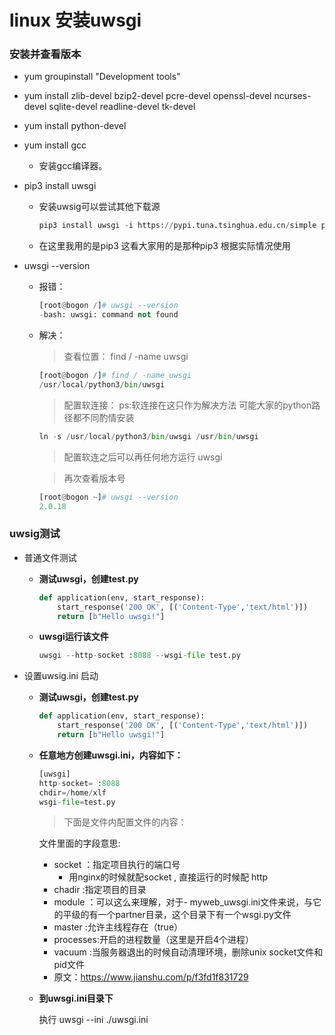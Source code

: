 

# linux 安装uwsgi

### 安装并查看版本

- yum groupinstall "Development tools"

- yum install zlib-devel bzip2-devel pcre-devel openssl-devel ncurses-devel sqlite-devel readline-devel tk-devel

- yum install python-devel

- yum install gcc

  - 安装gcc编译器。

- pip3 install uwsgi

  - 安装uwsig可以尝试其他下载源

    ```python
    pip3 install uwsgi -i https://pypi.tuna.tsinghua.edu.cn/simple pyspider
    ```

  - 在这里我用的是pip3 这看大家用的是那种pip3 根据实际情况使用

- uwsgi --version

  - 报错：

    ```python
    [root@bogon /]# uwsgi --version
    -bash: uwsgi: command not found
    ```

  - 解决：

    > 查看位置： find / -name uwsgi
    
    ```python
    [root@bogon /]# find / -name uwsgi
    /usr/local/python3/bin/uwsgi
    ```
    
    > 配置软连接：   ps:软连接在这只作为解决方法 可能大家的python路径都不同酌情安装
    
    ```python
    ln -s /usr/local/python3/bin/uwsgi /usr/bin/uwsgi
    ```
    
    >配置软连之后可以再任何地方运行 uwsgi
    
    > 再次查看版本号
    
    ```python
    [root@bogon ~]# uwsgi --version
    2.0.18
    ```
  



### uwsig测试

- 普通文件测试

  - **测试uwsgi，创建test.py**

    ```python
    def application(env, start_response):
        start_response('200 OK', [('Content-Type','text/html')])
        return [b"Hello uwsgi!"]
    ```

  - **uwsgi运行该文件**

    ```python
    uwsgi --http-socket :8088 --wsgi-file test.py
    ```

- 设置uwsig.ini 启动

  - **测试uwsgi，创建test.py**

    ```python
    def application(env, start_response):
        start_response('200 OK', [('Content-Type','text/html')])
        return [b"Hello uwsgi!"]
    ```

  - **任意地方创建uwsgi.ini，内容如下：**

    ```python
    [uwsgi]
    http-socket= :8088
    chdir=/home/xlf
    wsgi-file=test.py
    ```

    > 下面是文件内配置文件的内容：

    文件里面的字段意思:
  
    - socket ：指定项目执行的端口号 
      - 用nginx的时候就配socket , 直接运行的时候配 http
    - chadir :指定项目的目录
    - module ：可以这么来理解，对于- myweb_uwsgi.ini文件来说，与它的平级的有一个partner目录，这个目录下有一个wsgi.py文件
    - master :允许主线程存在（true）
    - processes:开启的进程数量（这里是开启4个进程）
    - vacuum :当服务器退出的时候自动清理环境，删除unix socket文件和pid文件
    - 原文：<https://www.jianshu.com/p/f3fd1f831729>
  
  - **到uwsgi.ini目录下**
  
    执行 uwsgi --ini ./uwsgi.ini

